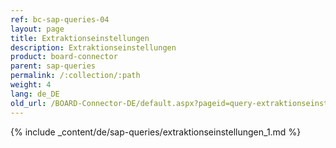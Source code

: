 ```yaml
---
ref: bc-sap-queries-04
layout: page
title: Extraktionseinstellungen
description: Extraktionseinstellungen
product: board-connector
parent: sap-queries
permalink: /:collection/:path
weight: 4
lang: de_DE
old_url: /BOARD-Connector-DE/default.aspx?pageid=query-extraktionseinstellungen
---
```


{% include _content/de/sap-queries/extraktionseinstellungen_1.md %}
